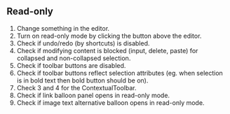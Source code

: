 ## Read-only

1. Change something in the editor.
2. Turn on read-only mode by clicking the button above the editor.
3. Check if undo/redo (by shortcuts) is disabled.
4. Check if modifying content is blocked (input, delete, paste) for collapsed and non-collapsed selection.
5. Check if toolbar buttons are disabled.
6. Check if toolbar buttons reflect selection attributes (eg. when selection is in bold text then bold button should be on).
7. Check 3 and 4 for the ContextualToolbar.
8. Check if link balloon panel opens in read-only mode.
9. Check if image text alternative balloon opens in read-only mode.
